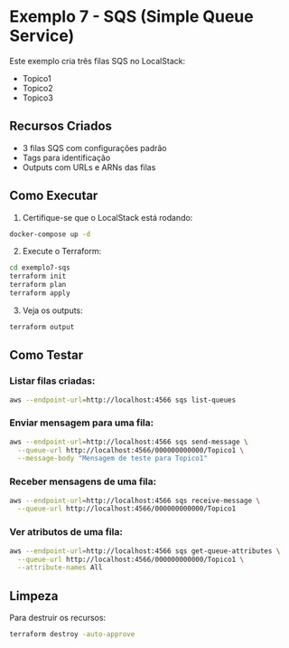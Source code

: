 # Exemplo 7 - SQS (Simple Queue Service)

Este exemplo cria três filas SQS no LocalStack:
- Topico1
- Topico2  
- Topico3

## Recursos Criados

- 3 filas SQS com configurações padrão
- Tags para identificação
- Outputs com URLs e ARNs das filas

## Como Executar

1. Certifique-se que o LocalStack está rodando:
```bash
docker-compose up -d
```

2. Execute o Terraform:
```bash
cd exemplo7-sqs
terraform init
terraform plan
terraform apply
```

3. Veja os outputs:
```bash
terraform output
```

## Como Testar

### Listar filas criadas:
```bash
aws --endpoint-url=http://localhost:4566 sqs list-queues
```

### Enviar mensagem para uma fila:
```bash
aws --endpoint-url=http://localhost:4566 sqs send-message \
  --queue-url http://localhost:4566/000000000000/Topico1 \
  --message-body "Mensagem de teste para Topico1"
```

### Receber mensagens de uma fila:
```bash
aws --endpoint-url=http://localhost:4566 sqs receive-message \
  --queue-url http://localhost:4566/000000000000/Topico1
```

### Ver atributos de uma fila:
```bash
aws --endpoint-url=http://localhost:4566 sqs get-queue-attributes \
  --queue-url http://localhost:4566/000000000000/Topico1 \
  --attribute-names All
```

## Limpeza

Para destruir os recursos:
```bash
terraform destroy -auto-approve
```
